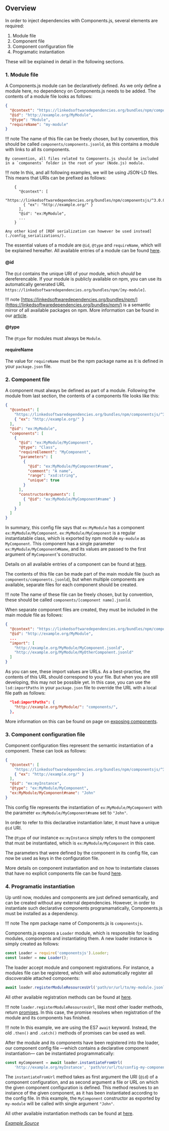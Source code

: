 ## Overview

In order to inject dependencies with Components.js, several elements are required:

1. Module file
2. Component file
3. Component configuration file
4. Programatic instantiation

These will be explained in detail in the following sections.

### 1. Module file

A Components.js module can be declaratively defined.
As we only define a module here, no dependency on Components.js needs to be added.
The contents of a module file looks as follows:
```json
{
  "@context": "https://linkedsoftwaredependencies.org/bundles/npm/componentsjs/^3.0.0/components/context.jsonld",
  "@id": "http://example.org/MyModule",
  "@type": "Module",
  "requireName": "my-module"
}
```

!!! note
    The name of this file can be freely chosen, but by convention, this should be called `components/components.jsonld`,
    as this contains a module with links to all its components.

    By convention, all files related to Components.js should be included in a `components` folder in the root of your (Node.js) module.

!!! note
    In this, and all following examples, we will be using JSON-LD files.
    This means that URIs can be prefixed as follows:

        {
          "@context": [
            "https://linkedsoftwaredependencies.org/bundles/npm/componentsjs/^3.0.0/components/context.jsonld",
            { "ex": "http://example.org/" }
          ],
          "@id": "ex:MyModule",
          ...
        }
    
    Any other kind of [RDF serialization can however be used instead](./config_serializations/).

The essential values of a module are `@id`, `@type` and `requireName`, which will be explained hereafter.
All available entries of a module can be found [here](../../configuration/modules/).

#### @id

The `@id` contains the unique URI of your module, which *should* be dereferencable.
If your module is publicly available on npm, you can use its automatically generated URL `https://linkedsoftwaredependencies.org/bundles/npm/[my-module]`.

!!! note
    [https://linkedsoftwaredependencies.org/bundles/npm/](https://linkedsoftwaredependencies.org/bundles/npm/) is a semantic mirror of all available packages on npm.
    More information can be found in our [article](https://linkedsoftwaredependencies.org/articles/describing-experiments/).

#### @type

The `@type` for modules must always be `Module`.

#### requireName

The value for `requireName` must be the npm package name as it is defined in your `package.json` file.

### 2. Component file

A component must always be defined as part of a module.
Following the module from last section, the contents of a components file looks like this:
```json
{
  "@context": [
    "https://linkedsoftwaredependencies.org/bundles/npm/componentsjs/^3.0.0/components/context.jsonld",
    { "ex": "http://example.org/" }
  ],
  "@id": "ex:MyModule",
  "components": [
    {
      "@id": "ex:MyModule/MyComponent",
      "@type": "Class",
      "requireElement": "MyComponent",
      "parameters": [
        {
          "@id": "ex:MyModule/MyComponent#name",
          "comment": "A name",
          "range": "xsd:string",
          "unique": true
        }
      ],
      "constructorArguments": [
        { "@id": "ex:MyModule/MyComponent#name" }
      ]
    }
  ]
}
```

In summary, this config file says that `ex:MyModule` has a component `ex:MyModule/MyComponent`.
`ex:MyModule/MyComponent` is a regular instantiatable class, which is exported by npm module `my-module` as `MyComponent`.
This component has a single parameter `ex:MyModule/MyComponent#Name`,
and its values are passed to the first argument of `MyComponent`'s constructor.

Details on all available entries of a component can be found at [here](../../configuration/components/).

The contents of this file can be made part of the main module file (such as `components/components.jsonld`),
but when multiple components are available, separate files for each component should be created.

!!! note
    The name of these file can be freely chosen, but by convention, these should be called `components/[component name].jsonld`.

When separate component files are created, they must be included in the main module file as follows:
```json
{
  "@context": "https://linkedsoftwaredependencies.org/bundles/npm/componentsjs/^3.0.0/components/context.jsonld",
  "@id": "http://example.org/MyModule",
  ...
  "import": [
    "http://example.org/MyModule/MyComponent.jsonld",
    "http://example.org/MyModule/MyOtherComponent.jsonld"
  ]
}
```

As you can see, these import values are URLs.
As a best-practise, the contents of this URL should correspond to your file.
But when you are still developing, this may not be possible yet.
In this case, you can use the `lsd:importPaths` in your `package.json` file
to override the URL with a local file path as follows:
```json
  "lsd:importPaths": {
    "http://example.org/MyModule/": "components/",
  },
```
More information on this can be found on page on [exposing components](/getting_started/basics/exposing_components/#advanced-import-overriding).

### 3. Component configuration file

Component configuration files represent the semantic instantiation of a component.
These can look as follows:
```json
{
  "@context": [
    "https://linkedsoftwaredependencies.org/bundles/npm/componentsjs/^3.0.0/components/context.jsonld",
    { "ex": "http://example.org/" }
  ],
  "@id": "ex:myInstance",
  "@type": "ex:MyModule/MyComponent",
  "ex:MyModule/MyComponent#name": "John"
}
```

This config file represents the instantiation of `ex:MyModule/MyComponent`
with the parameter `ex:MyModule/MyComponent#name` set to `"John"`.

In order to refer to this declarative instantiation later, it must have a unique `@id` URI.

The `@type` of our instance `ex:myInstance` simply refers to the component
that must be instantiated, which is `ex:MyModule/MyComponent` in this case.

The parameters that were defined by the component in its config file,
can now be used as keys in the configuration file.

More details on component instantiation and on how to instantiate classes that have no explicit components file
can be found [here](../../configuration/configurations/nonsemantic/).

### 4. Programatic instantiation

Up until now, modules and components are just defined semantically,
and can be created without any external dependencies.
However, in order to instantiate such declarative components programamatically,
Components.js must be installed as a dependency.

!!! note
    The npm package name of Components.js is `componentsjs`.

Components.js exposes a `Loader` module, which is responsible for loading modules, components and instantiating them.
A new loader instance is simply created as follows:
```javascript
const Loader = require('componentsjs').Loader;
const loader = new Loader();
```

The loader accept module and component registrations.
For instance, a modules file can be registered, which will also automatically register all discoverable attached components:
```javascript
await loader.registerModuleResourcesUrl('path/or/url/to/my-module.jsonld');
```

All other available registration methods can be found at [here](../../loading/registration/).

!!! note
    `loader.registerModuleResourcesUrl`, like most other loader methods, return [promises](https://developers.google.com/web/fundamentals/primers/promises).
    In this case, the promise resolves when registration of the module and its components has finished.

!!! note
        In this example, we are using the ES7 `await` keyword.
        Instead, the old `.then()` and `.catch()` methods of promises can be used as well.

After the module and its components have been registered into the loader,
our component config file —which contains a declarative component instantiation—
can be instantiated programmatically:
```javascript
const myComponent = await loader.instantiateFromUrl(
    'http://example.org/myInstance', 'path/or/url/to/config-my-component.jsonld');
```

The `instantiateFromUrl` method takes as first argument the URI (`@id`) of a component configuration,
and as second argument a file or URL on which the given component configuration is defined.
This method resolves to an instance of the given component, as it has been instantiated according to the config file.
In this example, the `MyComponent` constructor as exported by `my-module` will be called with single argument `"John"`.

All other available instantiation methods can be found at [here](../../loading/instantiation/).

[_Example Source_](https://github.com/LinkedSoftwareDependencies/Examples-Components.js/tree/master/documentation/getting_started/basics/workflow)
